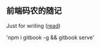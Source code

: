 ## 前端码农的随记


Just for writing ([read](https://github.com/morlay/frontend-notes))

'npm i gitbook -g && gitbook serve'
